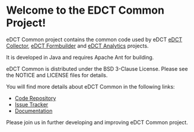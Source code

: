 Welcome to the EDCT Common Project!
=========================================

eDCT Common project contains the common code used by eDCT [eDCT Collector](https://github.com/NCIP/edct-collector),
[eDCT Formbuilder](https://github.com/NCIP/edct-formbuilder) and [eDCT Analytics](https://github.com/NCIP/edct-analytics) projects.

It is developed in Java and requires Apache Ant for building.

eDCT Common is distributed under the BSD 3-Clause License. Please see the NOTICE and LICENSE files for details.

You will find more details about eDCT Common in the following links:


 * [Code Repository](https://github.com/NCIP/edct-common)
 * [Issue Tracker](https://tracker.nci.nih.gov/browse/EDCT)
 * [Documentation](https://wiki.nci.nih.gov/x/KgawB)
 
 
Please join us in further developing and improving eDCT Common project.
